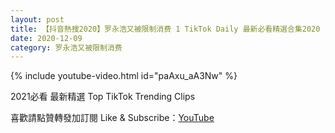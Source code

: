 ```yaml
---
layout: post
title: 【抖音熱搜2020】罗永浩又被限制消费 1 TikTok Daily 最新必看精選合集2020 12 09
date: 2020-12-09
category: 罗永浩又被限制消费
---
```


{% include youtube-video.html id="paAxu_aA3Nw" %}

2021必看 最新精選 Top TikTok Trending Clips

喜歡請點贊轉發加訂閱 Like & Subscribe：[YouTube](https://www.youtube.com/channel/UCAoR7VcanIPd04uEq_GIylA/videos)


